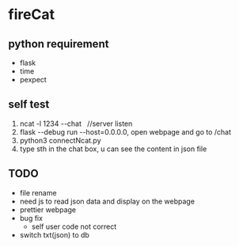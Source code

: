 # fireCat

## python requirement
* flask
* time 
* pexpect

## self test
1. ncat -l 1234 --chat &nbsp;  //server listen
2. flask --debug run --host=0.0.0.0, open webpage and go to /chat
3. python3 connectNcat.py
4. type sth in the chat box, u can see the content in json file 

## TODO 
* file rename 
* need js to read json data and display on the webpage
* prettier webpage
* bug fix
  * self user code not correct
* switch txt(json) to db
